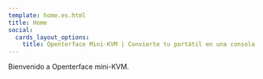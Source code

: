 ```yaml
---
template: home.es.html
title: Home
social:
  cards_layout_options:
    title: Openterface Mini-KVM | Convierte tu portátil en una consola KVM
---
```


Bienvenido a Openterface mini-KVM.
